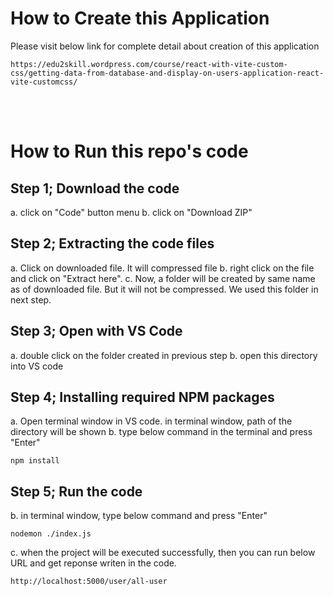 # How to Create this Application

Please visit below link for complete detail about creation of this application

```
https://edu2skill.wordpress.com/course/react-with-vite-custom-css/getting-data-from-database-and-display-on-users-application-react-vite-customcss/
```

<br />
<br />

# How to Run this repo's code

## Step 1; Download the code

a. click on "Code" button menu
b. click on "Download ZIP"

## Step 2; Extracting the code files

a. Click on downloaded file. It will compressed file
b. right click on the file and click on "Extract here".
c. Now, a folder will be created by same name as of downloaded file. But it will not be compressed. We used this folder in next step.

## Step 3; Open with VS Code

a. double click on the folder created in previous step
b. open this directory into VS code

## Step 4; Installing required NPM packages

a. Open terminal window in VS code. in terminal window, path of the directory will be shown
b. type below command in the terminal and press "Enter"

```
npm install
```

## Step 5; Run the code

b. in terminal window, type below command and press "Enter"

```
nodemon ./index.js
```

c. when the project will be executed successfully, then you can run below URL and get reponse writen in the code.

```
http://localhost:5000/user/all-user
```
